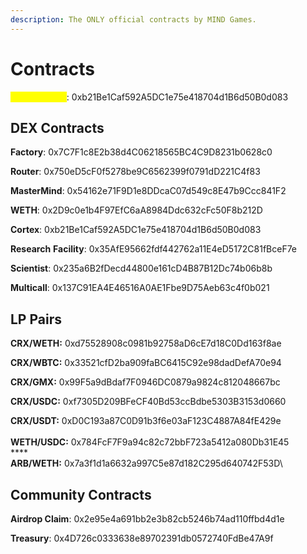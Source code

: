 ```yaml
---
description: The ONLY official contracts by MIND Games.
---
```


# Contracts

<mark style="color:yellow;">**Cortex \[CRX]**</mark>: 0xb21Be1Caf592A5DC1e75e418704d1B6d50B0d083

## DEX Contracts

**Factory**:  0x7C7F1c8E2b38d4C06218565BC4C9D8231b0628c0

**Router**: 0x750eD5cF0f5278be9C6562399f0791dD221C4f83

**MasterMind**: 0x54162e71F9D1e8DDcaC07d549c8E47b9Ccc841F2

**WETH**: 0x2D9c0e1b4F97EfC6aA8984Ddc632cFc50F8b212D

**Cortex**: 0xb21Be1Caf592A5DC1e75e418704d1B6d50B0d083

**Research** **Facility**: 0x35AfE95662fdf442762a11E4eD5172C81fBceF7e

**Scientist**: 0x235a6B2fDecd44800e161cD4B87B12Dc74b06b8b

**Multicall**:  0x137C91EA4E46516A0AE1Fbe9D75Aeb63c4f0b021

## LP Pairs

**CRX/WETH:**  0xd75528908c0981b92758aD6cE7d18C0Dd163f8ae

**CRX/WBTC:** 0x33521cfD2ba909faBC6415C92e98dadDefA70e94

**CRX/GMX:**  0x99F5a9dBdaf7F0946DC0879a9824c812048667bc

**CRX/USDC:** 0xf7305D209BFeCF40Bd53ccBdbe5303B3153d0660

**CRX/USDT:** 0xD0C193a87C0D91b3f6e03aF123C4887A84fE429e\
\
**WETH/USDC:** 0x784FcF7F9a94c82c72bbF723a5412a080Db31E45\
****\
**ARB/WETH:** 0x7a3f1d1a6632a997C5e87d182C295d640742F53D\


## Community Contracts

**Airdrop Claim**: 0x2e95e4a691bb2e3b82cb5246b74ad110ffbd4d1e

**Treasury**: 0x4D726c0333638e89702391db0572740FdBe47A9f

